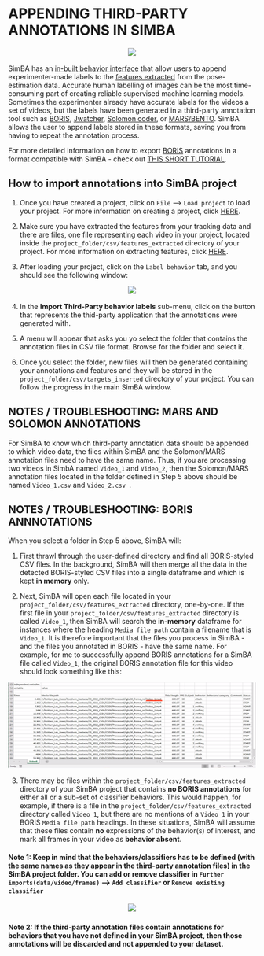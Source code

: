 # APPENDING THIRD-PARTY ANNOTATIONS IN SIMBA

<p align="center">
<img src="https://github.com/sgoldenlab/simba/blob/master/images/third_party_annot.png" />
</p>

SimBA has an [in-built behavior interface](https://github.com/sgoldenlab/simba/blob/master/docs/labelling_aggression_tutorial.md) that allow users to append experimenter-made labels to the [features extracted](https://github.com/sgoldenlab/simba/blob/master/docs/tutorial.md#step-5-extract-features) from the pose-estimation data. Accurate human labelling of images can be the most time-consuming part of creating reliable supervised machine learning models. Sometimes the experimenter already have accurate labels for the videos a set of videos, but the labels have been generated in a third-party annotation tool such as [BORIS]( https://www.boris.unito.it/), [Jwatcher](https://www.jwatcher.ucla.edu/), [Solomon coder](https://solomon.andraspeter.com/), or [MARS/BENTO](https://github.com/neuroethology/bentoMAT). SimBA allows the user to append labels stored in these formats, saving you from having to repeat the annotation process. 


For more detailed information on how to export [BORIS]( https://www.boris.unito.it/) annotations in a format compatible with SimBA - check out [THIS SHORT TUTORIAL](https://github.com/sgoldenlab/simba/blob/master/docs/append_boris.md). 

## How to import annotations into SimBA project

1. Once you have created a project, click on `File` --> `Load project` to load your project. For more information on creating a project, click [HERE](https://github.com/sgoldenlab/simba/blob/master/docs/tutorial.md#part-1-create-a-new-project-1).

2. Make sure you have extracted the features from your tracking data and there are files, one file representing each video in your project, located inside the `project_folder/csv/features_extracted` directory of your project. For more information on extracting features, click [HERE](https://github.com/sgoldenlab/simba/blob/master/docs/tutorial.md#step-5-extract-features).

3. After loading your project, click on the `Label behavior` tab, and you should see the following window:

<p align="center">
<img src=/images/lblbehavior.PNG />
</p>

4. In the **Import Third-Party behavior labels** sub-menu, click on the button that represents the thid-party application that the annotations were generated with.


5. A menu will appear that asks you yo select the folder that contains the annotation files in CSV file format. Browse for the folder and select it. 

6. Once you select the folder, new files will then be generated containing your annotations and features and they will be stored in the  `project_folder/csv/targets_inserted` directory of your project. You can follow the progress in the main SimBA window. 

## NOTES / TROUBLESHOOTING: MARS AND SOLOMON ANNOTATIONS

For SimBA to know which third-party annotation data should be appended to which video data, the files within SimBA and the Solomon/MARS annotation files need to have the same name. Thus, if you are processing two videos in SimbA named `Video_1` and `Video_2`, then the Solomon/MARS annotation files located in the folder defined in Step 5 above should be named `Video_1.csv` and `Video_2.csv `.  


## NOTES / TROUBLESHOOTING: BORIS ANNNOTATIONS

When you select a folder in Step 5 above, SimBA will: 

1. First thrawl through the user-defined directory and find all BORIS-styled CSV files. In the background, SimBA will then merge all the data in the detected BORIS-styled CSV files into a single dataframe and which is kept **in memory** only. 

2. Next, SimBA will open each file located in your `project_folder/csv/features_extracted` directory, one-by-one. If the first file in your `project_folder/csv/features_extracted` directory is called `Video_1`, then SimBA will search the **in-memory** dataframe for instances where the heading `Media file path` contain a filename that is `Video_1`. It is therefore important that the files you process in SimBA - and the files you annotated in BORIS - have the same name. For example, for me to successfully append BORIS annotations for a SimBA file called `Video_1`, the original BORIS annotation file for this video should look something like this:


<p align="center">
<img src=/images/BORIS_99.png />
</p>


3. There may be files within the `project_folder/csv/features_extracted` directory of your SimBA project that contains **no BORIS annotations** for either all or a sub-set of classifier behaviors. This would happen, for example, if there is a file in the `project_folder/csv/features_extracted` directory called `Video_1`, but there are no mentions of a `Video_1` in your BORIS `Media file path` headings. In these situations, SimBA will assume that these files contain **no** expressions of the behavior(s) of interest, and mark all frames in your video as **behavior absent**.  


#### Note 1: Keep in mind that the behaviors/classifiers has to be defined (with the same names as they appear in the third-party annotation files) in the SimBA project folder. You can add or remove classifier in `Further imports(data/video/frames)` --> `Add classifier` or `Remove existing classifier`

<p align="center">
<img src=/images/addorremoveC.PNG />
</p>

#### Note 2: If the third-party annotation files contain annotations for behaviors that you have **not** defined in your SimBA project, then those annotations will be discarded and not appended to your dataset.





